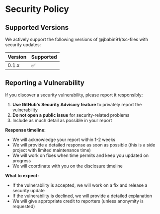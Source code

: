 # Security Policy

## Supported Versions

We actively support the following versions of @jbabin91/tsc-files with security updates:

| Version | Supported          |
| ------- | ------------------ |
| 0.1.x   | :white_check_mark: |

## Reporting a Vulnerability

If you discover a security vulnerability, please report it responsibly:

1. **Use GitHub's Security Advisory feature** to privately report the vulnerability
2. **Do not open a public issue** for security-related problems
3. Include as much detail as possible in your report

**Response timeline:**

- We will acknowledge your report within 1-2 weeks
- We will provide a detailed response as soon as possible (this is a side project with limited maintenance time)
- We will work on fixes when time permits and keep you updated on progress
- We will coordinate with you on the disclosure timeline

**What to expect:**

- If the vulnerability is accepted, we will work on a fix and release a security update
- If the vulnerability is declined, we will provide a detailed explanation
- We will give appropriate credit to reporters (unless anonymity is requested)
